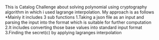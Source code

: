 This is Catalog Challenge about solving polynomial using cryptography algorithm in which i used lagrange interpolation.
My approach is as follows
*Mainly it includes 3 sub functions 
1.Taking a json file as an input and parsing the input into the format which is suitable for further computation
2.It includes converting those base values into standard input format
3.Finding the secret(c) by applying lagranges interpolation
